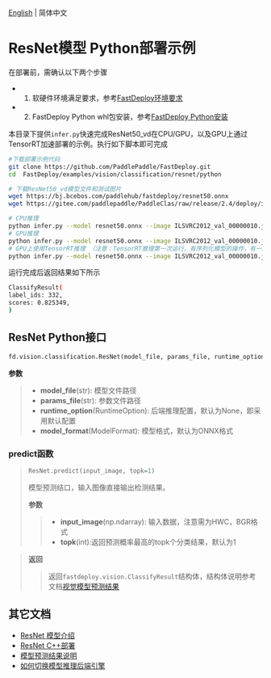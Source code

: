 [English](README.md) | 简体中文
# ResNet模型 Python部署示例

在部署前，需确认以下两个步骤

- 1. 软硬件环境满足要求，参考[FastDeploy环境要求](../../../../../docs/cn/build_and_install/download_prebuilt_libraries.md)  
- 2. FastDeploy Python whl包安装，参考[FastDeploy Python安装](../../../../../docs/cn/build_and_install/download_prebuilt_libraries.md)

本目录下提供`infer.py`快速完成ResNet50_vd在CPU/GPU，以及GPU上通过TensorRT加速部署的示例。执行如下脚本即可完成

```bash
#下载部署示例代码
git clone https://github.com/PaddlePaddle/FastDeploy.git
cd  FastDeploy/examples/vision/classification/resnet/python

# 下载ResNet50_vd模型文件和测试图片
wget https://bj.bcebos.com/paddlehub/fastdeploy/resnet50.onnx
wget https://gitee.com/paddlepaddle/PaddleClas/raw/release/2.4/deploy/images/ImageNet/ILSVRC2012_val_00000010.jpeg

# CPU推理
python infer.py --model resnet50.onnx --image ILSVRC2012_val_00000010.jpeg --device cpu --topk 1
# GPU推理
python infer.py --model resnet50.onnx --image ILSVRC2012_val_00000010.jpeg --device gpu --topk 1
# GPU上使用TensorRT推理 （注意：TensorRT推理第一次运行，有序列化模型的操作，有一定耗时，需要耐心等待）
python infer.py --model resnet50.onnx --image ILSVRC2012_val_00000010.jpeg --device gpu --use_trt True --topk 1
```

运行完成后返回结果如下所示
```bash
ClassifyResult(
label_ids: 332,
scores: 0.825349,
)
```

## ResNet Python接口

```python
fd.vision.classification.ResNet(model_file, params_file, runtime_option=None, model_format=ModelFormat.ONNX)
```


**参数**

> * **model_file**(str): 模型文件路径
> * **params_file**(str): 参数文件路径
> * **runtime_option**(RuntimeOption): 后端推理配置，默认为None，即采用默认配置
> * **model_format**(ModelFormat): 模型格式，默认为ONNX格式

### predict函数

> ```python
> ResNet.predict(input_image, topk=1)
> ```
>
> 模型预测结口，输入图像直接输出检测结果。
>
> **参数**
>
> > * **input_image**(np.ndarray): 输入数据，注意需为HWC，BGR格式
> > * **topk**(int):返回预测概率最高的topk个分类结果，默认为1

> **返回**
>
> > 返回`fastdeploy.vision.ClassifyResult`结构体，结构体说明参考文档[视觉模型预测结果](../../../../../docs/api/vision_results/)


## 其它文档

- [ResNet 模型介绍](..)
- [ResNet C++部署](../cpp)
- [模型预测结果说明](../../../../../docs/api/vision_results/)
- [如何切换模型推理后端引擎](../../../../../docs/cn/faq/how_to_change_backend.md)
